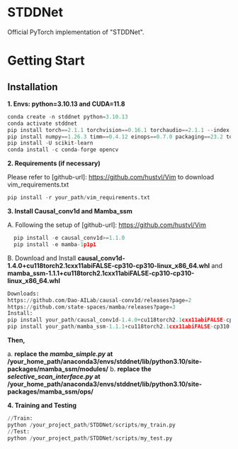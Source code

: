 # STDDNet
Official PyTorch implementation of "STDDNet".

# Getting Start
## Installation
**1. Envs: python=3.10.13 and CUDA=11.8**
```python
conda create -n stddnet python=3.10.13
conda activate stddnet
pip install torch==2.1.1 torchvision==0.16.1 torchaudio==2.1.1 --index-url https://download.pytorch.org/whl/cu118
pip install numpy==1.26.3 timm==0.4.12 einops==0.7.0 packaging==23.2 tqdm
pip install -U scikit-learn
conda install -c conda-forge opencv
```
**2. Requirements (if necessary)**

Please refer to [github-url]: https://github.com/hustvl/Vim to download vim_requirements.txt
```python
pip install -r your_path/vim_requirements.txt
```
**3. Install Causal_conv1d and Mamba_ssm**

A. Following the setup of [github-url]: https://github.com/hustvl/Vim
```python
  pip install -e causal_conv1d>=1.1.0
  pip install -e mamba-1p1p1
```
B. Download and Install **causal_conv1d-1.4.0+cu118torch2.1cxx11abiFALSE-cp310-cp310-linux_x86_64.whl** and **mamba_ssm-1.1.1+cu118torch2.1cxx11abiFALSE-cp310-cp310-linux_x86_64.whl**
```python
Downloads:
https://github.com/Dao-AILab/causal-conv1d/releases?page=2
https://github.com/state-spaces/mamba/releases?page=3
Install:
pip install your_path/causal_conv1d-1.4.0+cu118torch2.1cxx11abiFALSE-cp310-cp310-linux_x86_64.whl
pip install your_path/mamba_ssm-1.1.1+cu118torch2.1cxx11abiFALSE-cp310-cp310-linux_x86_64.whl
```
**Then,**

a. **replace the *mamba_simple.py* at /your_home_path/anaconda3/envs/stddnet/lib/python3.10/site-packages/mamba_ssm/modules/**
b. **replace the *selective_scan_interface.py* at /your_home_path/anaconda3/envs/stddnet/lib/python3.10/site-packages/mamba_ssm/ops/**

**4. Training and Testing**
```python
//Train:
python /your_project_path/STDDNet/scripts/my_train.py
//Test:
python /your_project_path/STDDNet/scripts/my_test.py
```
